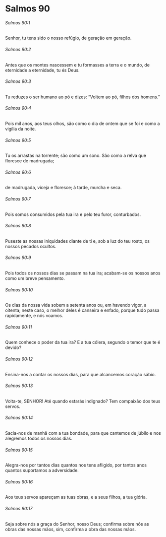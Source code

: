 # Salmos 90

###### Salmos 90:1

Senhor, tu tens sido o nosso refúgio, de geração em geração.

###### Salmos 90:2

Antes que os montes nascessem e tu formasses a terra e o mundo, de eternidade a eternidade, tu és Deus.

###### Salmos 90:3

Tu reduzes o ser humano ao pó e dizes: “Voltem ao pó, filhos dos homens.”

###### Salmos 90:4

Pois mil anos, aos teus olhos, são como o dia de ontem que se foi e como a vigília da noite.

###### Salmos 90:5

Tu os arrastas na torrente; são como um sono. São como a relva que floresce de madrugada;

###### Salmos 90:6

de madrugada, viceja e floresce; à tarde, murcha e seca.

###### Salmos 90:7

Pois somos consumidos pela tua ira e pelo teu furor, conturbados.

###### Salmos 90:8

Puseste as nossas iniquidades diante de ti e, sob a luz do teu rosto, os nossos pecados ocultos.

###### Salmos 90:9

Pois todos os nossos dias se passam na tua ira; acabam-se os nossos anos como um breve pensamento.

###### Salmos 90:10

Os dias da nossa vida sobem a setenta anos ou, em havendo vigor, a oitenta; neste caso, o melhor deles é canseira e enfado, porque tudo passa rapidamente, e nós voamos.

###### Salmos 90:11

Quem conhece o poder da tua ira? E a tua cólera, segundo o temor que te é devido?

###### Salmos 90:12

Ensina-nos a contar os nossos dias, para que alcancemos coração sábio.

###### Salmos 90:13

Volta-te, SENHOR! Até quando estarás indignado? Tem compaixão dos teus servos.

###### Salmos 90:14

Sacia-nos de manhã com a tua bondade, para que cantemos de júbilo e nos alegremos todos os nossos dias.

###### Salmos 90:15

Alegra-nos por tantos dias quantos nos tens afligido, por tantos anos quantos suportamos a adversidade.

###### Salmos 90:16

Aos teus servos apareçam as tuas obras, e a seus filhos, a tua glória.

###### Salmos 90:17

Seja sobre nós a graça do Senhor, nosso Deus; confirma sobre nós as obras das nossas mãos, sim, confirma a obra das nossas mãos.

